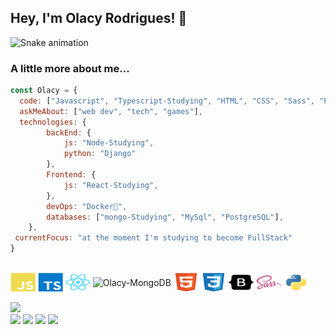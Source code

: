 ## Hey, I'm Olacy Rodrigues! 👋

![Snake animation](https://github.com/olacyrodrigues/olacyrodrigues/blob/output/github-contribution-grid-snake.svg)

### A little more about me...  

```javascript
const Olacy = {
  code: ["Javascript", "Typescript-Studying", "HTML", "CSS", "Sass", "Python"],
  askMeAbout: ["web dev", "tech", "games"],
  technologies: {
        backEnd: {
            js: "Node-Studying",
            python: "Django"
        },
        Frontend: {
            js: "React-Studying",
        },
        devOps: "Docker🐳",
        databases: ["mongo-Studying", "MySql", "PostgreSQL"],
    },
 currentFocus: "at the moment I'm studying to become FullStack"
}
```



  
</div>

<div style="display: inline_block"><br>
  <img align="center" alt="Olacy-Js" height="30" width="40" src="https://raw.githubusercontent.com/devicons/devicon/master/icons/javascript/javascript-plain.svg">
  <img align="center" alt="Olacy-Ts" height="30" width="40" src="https://raw.githubusercontent.com/devicons/devicon/master/icons/typescript/typescript-plain.svg">
  <img align="center" alt="Olacy-React" height="30" width="40" src="https://raw.githubusercontent.com/devicons/devicon/master/icons/react/react-original.svg">
  <img align="center" alt="Olacy-MongoDB" height="30" width="40" src="https://cdn.jsdelivr.net/gh/devicons/devicon/icons/mongodb/mongodb-plain-wordmark.svg">
  <img align="center" alt="Olacy-HTML" height="30" width="40" src="https://raw.githubusercontent.com/devicons/devicon/master/icons/html5/html5-original.svg">
  <img align="center" alt="Olacy-CSS" height="30" width="40" src="https://raw.githubusercontent.com/devicons/devicon/master/icons/css3/css3-original.svg">
  <img align="center" alt="Olacy-Bootstrap" height="30" width="40" src="https://raw.githubusercontent.com/devicons/devicon/1119b9f84c0290e0f0b38982099a2bd027a48bf1/icons/bootstrap/bootstrap-plain.svg">
  <img align="center" alt="Olacy-Sass" height="30" width="40" src="https://raw.githubusercontent.com/devicons/devicon/1119b9f84c0290e0f0b38982099a2bd027a48bf1/icons/sass/sass-original.svg">
  <img align="center" alt="Olacy-Python" height="30" width="40" src="https://raw.githubusercontent.com/devicons/devicon/master/icons/python/python-original.svg">
</div>
<br>

<img height="177em" src="https://github-readme-stats.vercel.app/api/top-langs/?username=olacyrodrigues&title_color=ffffff&theme=github_dark&show_icons=true&count_private=true&hide_border=true&layout=compact&langs_count=6&hide=css,html,dockerfile" />




<br>
<div>
  <a href="https://www.instagram.com/olacyrodrigues/" target="_blank"><img src="https://img.shields.io/badge/-Instagram-%23E4405F?style=for-the-badge&logo=instagram&logoColor=white" target="_blank"></a>
 	<a href="https://www.twitch.tv/olacy_" target="_blank"><img src="https://img.shields.io/badge/Twitch-9146FF?style=for-the-badge&logo=twitch&logoColor=white" target="_blank"></a>
  <a href = "mailto:olacy_rodrigues@yahoo.com.br"><img src="https://img.shields.io/badge/-Email-%23333?style=for-the-badge&logo=yahoo&logoColor=white" target="_blank"></a>
  <a href="https://www.linkedin.com/in/olacy-rodrigues-449a03170/" target="_blank"><img src="https://img.shields.io/badge/-LinkedIn-%230077B5?style=for-the-badge&logo=linkedin&logoColor=white" target="_blank"></a> 
